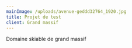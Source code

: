 ```yaml
---
mainImage: /uploads/avenue-geddd32764_1920.jpg
title: Projet de test
client: Grand massif
---
```


Domaine skiable de grand massif
